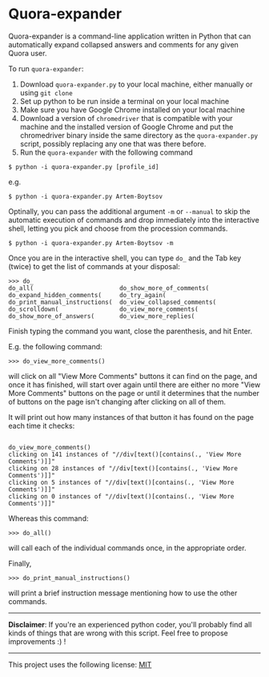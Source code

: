 # Quora-expander

Quora-expander is a command-line application written in Python that can automatically expand collapsed answers and comments for any given Quora user.

To run `quora-expander`:

1. Download `quora-expander.py` to your local machine, either manually or using `git clone`
1. Set up python to be run inside a terminal on your local machine
1. Make sure you have Google Chrome installed on your local machine
1. Download a version of `chromedriver` that is compatible with your machine and the installed version of Google Chrome and put the chromedriver binary inside the same directory as the `quora-expander.py` script, possibly replacing any one that was there before.
1. Run the `quora-expander` with the following command

```shell
$ python -i quora-expander.py [profile_id]
```

e.g. 

```shell
$ python -i quora-expander.py Artem-Boytsov
```

Optinally, you can pass the additional argument `-m` or `--manual` to skip the automatic execution of commands and drop immediately into the interactive shell, letting you pick and choose from the procession commands.

```shell
$ python -i quora-expander.py Artem-Boytsov -m
```

Once you are in the interactive shell, you can type `do_` and the Tab key (twice) to get the list of commands at your disposal:

```shell
>>> do_
do_all(                        do_show_more_of_comments(
do_expand_hidden_comments(     do_try_again(
do_print_manual_instructions(  do_view_collapsed_comments(
do_scrolldown(                 do_view_more_comments(
do_show_more_of_answers(       do_view_more_replies(
```

Finish typing the command you want, close the parenthesis, and hit Enter. 

E.g. the following command:

```shell
>>> do_view_more_comments()
```

will click on all "View More Comments" buttons it can find on the page, and once it has finished, will start over again until there are either no more "View More Comments" buttons on the page or until it determines that the number of buttons on the page isn't changing after clicking on all of them.

It will print out how many instances of that button it has found on the page each time it checks:

```shell

do_view_more_comments()
clicking on 141 instances of "//div[text()[contains(., 'View More Comments')]]"
clicking on 28 instances of "//div[text()[contains(., 'View More Comments')]]"
clicking on 5 instances of "//div[text()[contains(., 'View More Comments')]]"
clicking on 0 instances of "//div[text()[contains(., 'View More Comments')]]"
```

Whereas this command:

```shell
>>> do_all()
```

will call each of the individual commands once, in the appropriate order.

Finally,

```shell
>>> do_print_manual_instructions()
```

will print a brief instruction message mentioning how to use the other commands.

---

**Disclaimer**: If you're an experienced python coder, you'll probably find all kinds of things that are wrong with this script. 
Feel free to propose improvements :) !

---

This project uses the following license: [MIT]

[MIT]: https://opensource.org/licenses/MIT
[article]: https://swiss-chris.medium.com/how-to-expand-all-answers-and-comments-on-quora-with-python-and-selenium-df6fdd86906c
